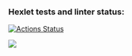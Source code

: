### Hexlet tests and linter status:
[![Actions Status](https://github.com/w1l0n/python-project-49/actions/workflows/hexlet-check.yml/badge.svg)](https://github.com/w1l0n/python-project-49/actions)

<a href="https://codeclimate.com/github/w1l0n/python-project-49/maintainability"><img src="https://api.codeclimate.com/v1/badges/ec9da5649ad48664fa27/maintainability" /></a>